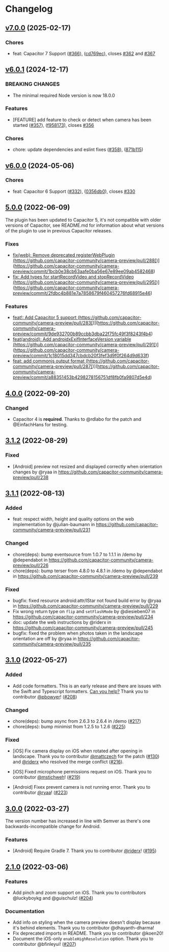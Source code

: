 # Changelog

## [v7.0.0](https://github.com/capacitor-community/camera-preview/compare/v6.0.1...v7.0.0) (2025-02-17)

### Chores

- feat: Capacitor 7 Support ([#366](https://github.com/capacitor-community/camera-preview/pull/366)), ([cd769ec](https://github.com/capacitor-community/camera-preview/commit/cd769eca975e637fee2f84414a8e0fe4627330b1)), closes [#362](https://github.com/capacitor-community/camera-preview/issues/362) and [#367](https://github.com/capacitor-community/camera-preview/issues/367)

## [v6.0.1](https://github.com/capacitor-community/camera-preview/compare/v6.0.0...v6.0.1) (2024-12-17)

### BREAKING CHANGES

- The minimal required Node version is now 18.0.0

### Features

- [FEATURE] add feature to check or detect when camera has been started ([#357](https://github.com/capacitor-community/camera-preview/pull/357)), ([f958173](https://github.com/capacitor-community/camera-preview/commit/f95817359906657d005e47c21b98006829206a3f)), closes [#356](https://github.com/capacitor-community/camera-preview/issues/356)

### Chores

- chore: update dependencies and eslint fixes ([#358](https://github.com/capacitor-community/camera-preview/pull/358)), ([871b115](https://github.com/capacitor-community/camera-preview/commit/871b115652ed9ebc8f9849693d7d11c2bab04c3b))

## [v6.0.0](https://github.com/capacitor-community/camera-preview/compare/v5.0.0...v6.0.0) (2024-05-06)

### Chores

- feat: Capacitor 6 Support ([#332](https://github.com/capacitor-community/camera-preview/pull/332)), ([0356db0](https://github.com/capacitor-community/camera-preview/commit/0356db04fb9dcc7f257028ca1b5134a7a21c6dd3)), closes [#330](https://github.com/capacitor-community/camera-preview/issues/330)

## [5.0.0](https://github.com/capacitor-community/camera-preview/compare/v4.0.0...v5.0.0) (2022-06-09)

The plugin has been updated to Capacitor 5, it's not compatible with older versions of Capacitor, see README.md for information about what versions of the plugin to use in previous Capacitor releases.

### Fixes

- [fix(web): Remove deprecated registerWebPlugin (](https://github.com/capacitor-community/camera-preview/commit/1bcb0e38cb63aafe0ba56e67e89ee09ab4582468)https://github.com/capacitor-community/camera-preview/pull/288[)](https://github.com/capacitor-community/camera-preview/commit/1bcb0e38cb63aafe0ba56e67e89ee09ab4582468)
- [fix: Add types for startRecordVideo and stopRecordVideo (](https://github.com/capacitor-community/camera-preview/commit/2fdbc4b881e7a7858679f460457276fd68915e46)https://github.com/capacitor-community/camera-preview/pull/295[)](https://github.com/capacitor-community/camera-preview/commit/2fdbc4b881e7a7858679f460457276fd68915e46)

### Features

- [feat!: Add Capacitor 5 support (](https://github.com/capacitor-community/camera-preview/commit/9de932700b89ccbb3dba22f75fc49f3f8243f4b4)https://github.com/capacitor-community/camera-preview/pull/283[)](https://github.com/capacitor-community/camera-preview/commit/9de932700b89ccbb3dba22f75fc49f3f8243f4b4)
- [feat(android): Add androidxExifInterfaceVersion variable (](https://github.com/capacitor-community/camera-preview/commit/1c18015dd347cbdcb20f3fef3d9f0f264d9d633f)https://github.com/capacitor-community/camera-preview/pull/291[)](https://github.com/capacitor-community/camera-preview/commit/1c18015dd347cbdcb20f3fef3d9f0f264d9d633f)
- [feat: add commonjs output format (](https://github.com/capacitor-community/camera-preview/commit/a88351453b4298278156751df8fb0fa9807d5e4d)https://github.com/capacitor-community/camera-preview/pull/287[)](https://github.com/capacitor-community/camera-preview/commit/a88351453b4298278156751df8fb0fa9807d5e4d)

## [4.0.0](https://github.com/capacitor-community/camera-preview/compare/v3.1.2...v4.0.0) (2022-09-20)

### Changed

- Capacitor 4 is **required**. Thanks to @rdlabo for the patch and @EinfachHans for testing.

## [3.1.2](https://github.com/capacitor-community/camera-preview/compare/v3.1.1...v3.1.2) (2022-08-29)

### Fixed

- [Android] preview not resized and displayed correctly when orientation changes by @ryaa in https://github.com/capacitor-community/camera-preview/pull/238

## [3.1.1](https://github.com/capacitor-community/camera-preview/compare/v3.1.0...v3.1.1) (2022-08-13)

### Added

- feat: respect width, height and quality options on the web implementation by @julian-baumann in https://github.com/capacitor-community/camera-preview/pull/231

### Changed

- chore(deps): bump eventsource from 1.0.7 to 1.1.1 in /demo by @dependabot in https://github.com/capacitor-community/camera-preview/pull/226
- chore(deps): bump terser from 4.8.0 to 4.8.1 in /demo by @dependabot in https://github.com/capacitor-community/camera-preview/pull/239

### Fixed

- bugfix: fixed resource android:attr/lStar not found build error by @ryaa in https://github.com/capacitor-community/camera-preview/pull/229
- Fix wrong return type on `flip` and `setFlashMode` by @diesieben07 in https://github.com/capacitor-community/camera-preview/pull/234
- doc: update the web instructions by @riderx in https://github.com/capacitor-community/camera-preview/pull/245
- bugfix: fixed the problem when photos taken in the landscape orientation are off by @ryaa in https://github.com/capacitor-community/camera-preview/pull/235

## [3.1.0](https://github.com/capacitor-community/camera-preview/compare/v3.0.0...v3.1.0) (2022-05-27)

### Added

- Add code formatters. This is an early release and there are issues with the Swift and Typescript formatters. [Can you help?](https://github.com/capacitor-community/camera-preview/issues/209) Thank you to contributor [@pbowyer](https://github.com/pbowyer)! ([#208](https://github.com/capacitor-community/camera-preview/pull/208))

### Changed

- chore(deps): bump async from 2.6.3 to 2.6.4 in /demo ([#217](https://github.com/capacitor-community/camera-preview/pull/217))
- chore(deps): bump minimist from 1.2.5 to 1.2.6 ([#225](https://github.com/capacitor-community/camera-preview/pull/225))

### Fixed

- [iOS] Fix camera display on iOS when rotated after opening in landscape. Thank you to contributor [@mattczech](https://github.com/mattczech) for the patch ([#130](https://github.com/capacitor-community/camera-preview/pull/130)) and [@riderx](https://github.com/riderx) who resolved the merge conflict ([#216](https://github.com/capacitor-community/camera-preview/pull/216)).

- [iOS] Fixed microphone permissions request on iOS. Thank you to contributor [@mstichweh](https://github.com/mstichweh)! ([#219](https://github.com/capacitor-community/camera-preview/pull/219))

- [Android] Fixex prevent camera is not running error. Thank you to contributor [@ryaa](https://github.com/ryaa)! ([#223](https://github.com/capacitor-community/camera-preview/pull/223))

## [3.0.0](https://github.com/capacitor-community/camera-preview/compare/v2.1.0...v3.0.0) (2022-03-27)

The version number has increased in line with Semver as there's one backwards-incompatible change for Android.

### Features

- [Android] Require Gradle 7. Thank you to contributor [@riderx](https://github.com/riderx)! ([#195](https://github.com/capacitor-community/camera-preview/pull/195))

## [2.1.0](https://github.com/capacitor-community/camera-preview/compare/v2.0.0...v2.1.0) (2022-03-06)

### Features

- Add pinch and zoom support on iOS. Thank you to contributors @luckyboykg and @guischulz! ([#204](https://github.com/capacitor-community/camera-preview/pull/204))

### Documentation

- Add info on styling when the camera preview doesn't display because it's behind elements. Thank you to contributor @dhayanth-dharma!
- Fix deprecated imports in README. Thank you to contributor @koen20!
- Document the iOS-only `enableHighResolution` option. Thank you to contributor @bfinleyui! ([#207](https://github.com/capacitor-community/camera-preview/pull/207))
